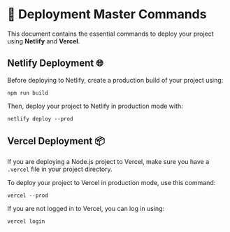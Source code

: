 # 🚀 Deployment Master Commands

This document contains the essential commands to deploy your project using **Netlify** and **Vercel**.

## Netlify Deployment 🌐

Before deploying to Netlify, create a production build of your project using:

```
npm run build
```

Then, deploy your project to Netlify in production mode with:

```
netlify deploy --prod
```

## Vercel Deployment 📦

If you are deploying a Node.js project to Vercel, make sure you have a `.vercel` file in your project directory.

To deploy your project to Vercel in production mode, use this command:

```
vercel --prod
```

If you are not logged in to Vercel, you can log in using:

```
vercel login
```
